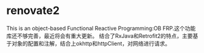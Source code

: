 # renovate2
This is an object-based Functional Reactive Programming:OB FRP.这个功能库还不够完善，最近将会有重大更新。
结合了RxJava和Retrofit2的特点，主要基于对象的配置和注解，结合上okhttp和httpClient，对网络进行请求。
